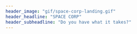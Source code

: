 ```yaml
---
header_image: "gif/space-corp-landing.gif"
header_headline: "SPACE CORP"
header_subheadline: "Do you have what it takes?"
---
```

